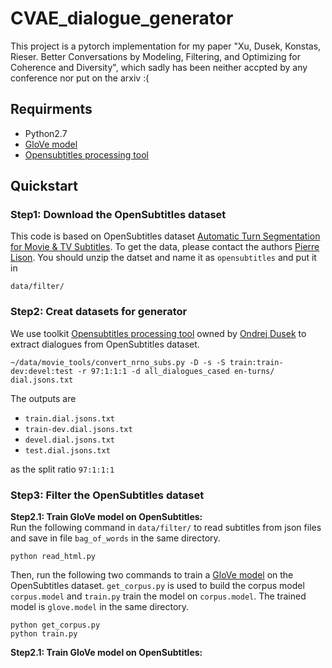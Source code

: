 # CVAE_dialogue_generator

This project is a pytorch implementation for my paper "Xu, Dusek, Konstas, Rieser. Better Conversations by Modeling, Filtering, and Optimizing for Coherence and Diversity", which sadly has been neither accpted by any conference nor put on the arxiv :(

## Requirments <br />
* Python2.7
* [GloVe model](https://github.com/maciejkula/glove-python)
* [Opensubtitles processing tool](https://github.com/WattSocialBot/movie_tools)

## Quickstart <br />
### Step1: Download the OpenSubtitles dataset <br />
This code is based on OpenSubtitles dataset [Automatic Turn Segmentation for Movie & TV Subtitles](http://www.diva-portal.org/smash/get/diva2:1034694/FULLTEXT01.pdf). To get the data, please contact the authors [Pierre Lison](https://github.com/plison). You should unzip the datset and name it as `opensubtitles` and put it in 
```
data/filter/
```

### Step2: Creat datasets for generator <br />
We use toolkit [Opensubtitles processing tool](https://github.com/WattSocialBot/movie_tools) owned by [Ondrej Dusek](https://github.com/tuetschek) to extract dialogues from OpenSubtitles dataset.
```
~/data/movie_tools/convert_nrno_subs.py -D -s -S train:train-dev:devel:test -r 97:1:1:1 -d all_dialogues_cased en-turns/ dial.jsons.txt
```
The outputs are 

* `train.dial.jsons.txt`
* `train-dev.dial.jsons.txt`
* `devel.dial.jsons.txt`
* `test.dial.jsons.txt`

as the split ratio `97:1:1:1`

### Step3: Filter the OpenSubtitles dataset <br />
**Step2.1: Train GloVe model on OpenSubtitles:** <br />
Run the following command in `data/filter/` to read subtitles from json files and save in file `bag_of_words` in the same directory.
```
python read_html.py
```
Then, run the following two commands to train a [GloVe model](https://github.com/maciejkula/glove-python) on the OpenSubtitles dataset. `get_corpus.py` is used to build the corpus model `corpus.model` and `train.py` train the model on `corpus.model`. The trained model is `glove.model` in the same directory.
```
python get_corpus.py
python train.py
```
**Step2.1: Train GloVe model on OpenSubtitles:** <br />
